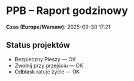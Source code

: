 # PPB – Raport godzinowy
**Czas (Europe/Warsaw):** 2025-09-30 17:21

## Status projektów
- Bezpieczny Pieszy — OK
- Zwolnij przy przejściu — OK
- Odblask ratuje życie — OK

